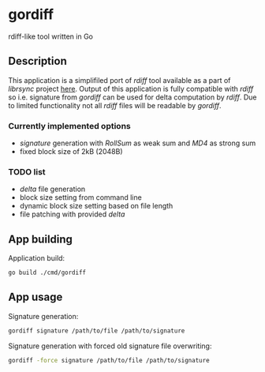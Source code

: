 # gordiff

rdiff-like tool written in Go

## Description

This application is a simplifiled port of _rdiff_ tool available as a part of _librsync_ project [here](https://github.com/librsync/librsync). Output of this application is fully compatible with _rdiff_ so i.e. signature from _gordiff_ can be used for delta computation by _rdiff_. Due to limited functionality not all _rdiff_ files will be readable by _gordiff_.

### Currently implemented options

* _signature_ generation with _RollSum_ as weak sum and _MD4_ as strong sum
* fixed block size of 2kB (2048B)

### TODO list

* _delta_ file generation
* block size setting from command line
* dynamic block size setting based on file length
* file patching with provided _delta_

## App building

Application build:

```bash
go build ./cmd/gordiff
```

## App usage

Signature generation:

```bash
gordiff signature /path/to/file /path/to/signature
```

Signature generation with forced old signature file overwriting:

```bash
gordiff -force signature /path/to/file /path/to/signature
```
